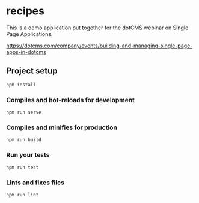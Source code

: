 # recipes
This is a demo application put together for the dotCMS webinar on Single Page Applications. 

https://dotcms.com/company/events/building-and-managing-single-page-apps-in-dotcms

## Project setup
```
npm install
```

### Compiles and hot-reloads for development
```
npm run serve
```

### Compiles and minifies for production
```
npm run build
```

### Run your tests
```
npm run test
```

### Lints and fixes files
```
npm run lint
```
